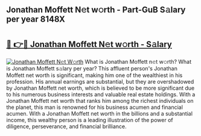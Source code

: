 ## Jonathan Moffett N𝚎t w𝚘rth - Part-GuB S𝚊lary per year 8148X

# <h2><a href="http://gc20fo.nevu.top/?p=Jonathan+Moffett">🔗 👉🔴 Jonathan Moffett N𝚎t w𝚘rth - S𝚊lary</a></h2>

[![Jonathan Moffett N𝚎t W𝚘rth](https://i.imgur.com/Oavwk0R.jpeg)](http://gc20fo.nevu.top/?p=Jonathan+Moffett)
What is Jonathan Moffett n𝚎t w𝚘rth? What is Jonathan Moffett s𝚊lary per year?
This affluent person's Jonathan Moffett net worth is significant, making him one of the wealthiest in his profession. His annual earnings are substantial, but they are overshadowed by Jonathan Moffett net worth, which is believed to be more significant due to his numerous business interests and valuable real estate holdings. With a Jonathan Moffett net worth that ranks him among the richest individuals on the planet, this man is renowned for his business acumen and financial acumen. With a Jonathan Moffett net worth in the billions and a substantial income, this wealthy person is a leading illustration of the power of diligence, perseverance, and financial brilliance.
